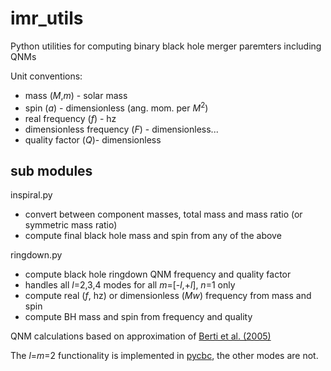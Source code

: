 # imr_utils

Python utilities for computing binary black hole merger paremters including QNMs

Unit conventions:
 * mass (_M_,_m_) - solar mass
 * spin (_a_) - dimensionless (ang. mom. per _M_<sup>2</sup>)
 * real frequency (_f_) - hz
 * dimensionless frequency (_F_) - dimensionless...
 * quality factor (_Q_)- dimensionless

## sub modules

inspiral.py
 * convert between component masses, total mass and mass ratio (or symmetric mass ratio)
 * compute final black hole mass and spin from any of the above

ringdown.py
 * compute black hole ringdown QNM frequency and quality factor
 * handles all _l_=2,3,4 modes for all _m_=[-_l_,+_l_], _n_=1 only
 * compute real (_f_, hz) or dimensionless (_Mw_) frequency from mass and spin
 * compute BH mass and spin from frequency and quality
 

QNM calculations based on approximation of [Berti et al. (2005)](http://arxiv.org/abs/gr-qc/0512160)

The _l_=_m_=2 functionality is implemented in [pycbc](https://github.com/ligo-cbc/pycbc), the other modes are not.
